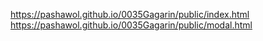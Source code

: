 <https://pashawol.github.io/0035Gagarin/public/index.html>
<https://pashawol.github.io/0035Gagarin/public/modal.html>